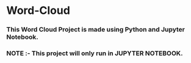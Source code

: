 # Word-Cloud

### This Word Cloud Project is made using Python and Jupyter Notebook.

### NOTE :- This project will only run in JUPYTER NOTEBOOK. 
